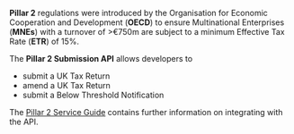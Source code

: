 **Pillar 2** regulations were introduced by the Organisation for Economic Cooperation and Development (**OECD**) to ensure Multinational Enterprises (**MNEs**) with a turnover of >€750m are subject to a minimum Effective Tax Rate (**ETR**) of 15%.

The **Pillar 2 Submission API** allows developers to 
 - submit a UK Tax Return
 - amend a UK Tax Return
 - submit a Below Threshold Notification

The [Pillar 2 Service Guide](https://developer.development.tax.service.gov.uk/guides/pillar2-service-guide/) contains further information on integrating with the API.

